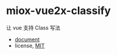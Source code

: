 # miox-vue2x-classify

让 vue 支持 Class 写法

- [document](TODO)
- license, [MIT](https://opensource.org/licenses/MIT)
